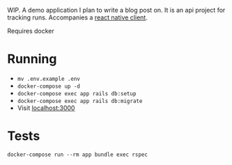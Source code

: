 WIP. A demo application I plan to write a blog post on. It is an api project for tracking runs. Accompanies a [react native client](https://github.com/mpwassler/rn-run-tracking-app). 

Requires docker


# Running

* `mv .env.example .env`
* `docker-compose up -d`
* `docker-compose exec app rails db:setup`
* `docker-compose exec app rails db:migrate`
* Visit [localhost:3000](http://localhost:3000)

# Tests

`docker-compose run --rm app bundle exec rspec`
